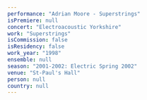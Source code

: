 ```yaml
---
performance: "Adrian Moore - Superstrings"
isPremiere: null
concert: "Electroacoustic Yorkshire"
work: "Superstrings"
isCommission: false
isResidency: false
work_year: "1998"
ensemble: null
season: "2001-2002: Electric Spring 2002"
venue: "St-Paul's Hall"
person: null
country: null
---
```


